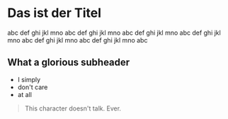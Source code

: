 # Das ist der Titel
abc def ghi jkl mno abc def ghi jkl mno
abc def ghi jkl mno abc def ghi jkl mno
abc def ghi jkl mno abc def ghi jkl mno
abc

## What a glorious subheader
* I simply
* don't care
* at all

> This character doesn't talk.
> Ever.
